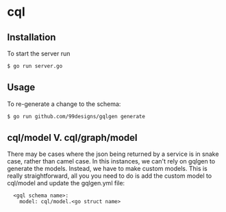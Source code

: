 # cql

## Installation 

To start the server run 

```sh
$ go run server.go
```

## Usage

To re-generate a change to the schema:

```sh
$ go run github.com/99designs/gqlgen generate
```

## cql/model V. cql/graph/model

There may be cases where the json being returned by a service is in snake case, rather than camel case. In this instances, we can't rely on gqlgen to generate the models. Instead, we have to make custom models. This is really straightforward, all you you need to do is add the custom model to cql/model and update the gqlgen.yml file:

```
  <gql schema name>:
    model: cql/model.<go struct name>
```
